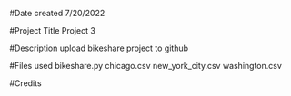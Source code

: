 #Date created
7/20/2022

#Project Title
Project 3

#Description
upload bikeshare project to github

#Files used
bikeshare.py
chicago.csv
new_york_city.csv
washington.csv

#Credits
